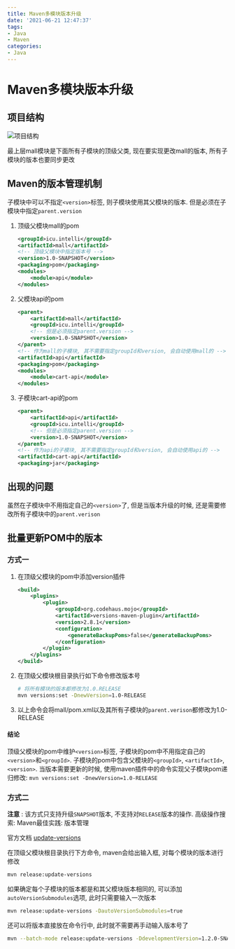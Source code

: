 ```yaml
---
title: Maven多模块版本升级
date: '2021-06-21 12:47:37'
tags:
- Java
- Maven
categories:
- Java
---
```


# Maven多模块版本升级

## 项目结构

![项目结构](https://gitee.com/swang-harbin/pic-bed/raw/master/images/2021/20210621095001.png)

最上层mall模块是下面所有子模块的顶级父类, 现在要实现更改mall的版本, 所有子模块的版本也要同步更改

## Maven的版本管理机制

子模块中可以不指定`<version>`标签, 则子模块使用其父模块的版本. 但是必须在子模块中指定`parent.version`

1. 顶级父模块mall的pom

   ```xml
   <groupId>icu.intelli</groupId>
   <artifactId>mall</artifactId>
   <!-- 顶级父模块中指定版本号 -->
   <version>1.0-SNAPSHOT</version>
   <packaging>pom</packaging>
   <modules>
       <module>api</module>
   </modules>
   ```

2. 父模块api的pom

   ```xml
   <parent>
       <artifactId>mall</artifactId>
       <groupId>icu.intelli</groupId>
       <!-- 但是必须指定parent.version -->
       <version>1.0-SNAPSHOT</version>
   </parent>
   <!-- 作为mall的子模块, 其不需要指定groupId和version, 会自动使用mall的 -->
   <artifactId>api</artifactId>
   <packaging>pom</packaging>
   <modules>
       <module>cart-api</module>
   </modules>
   ```

3. 子模块cart-api的pom

   ```xml
   <parent>
       <artifactId>api</artifactId>
       <groupId>icu.intelli</groupId>
       <!-- 但是必须指定parent.version -->
       <version>1.0-SNAPSHOT</version>
   </parent>
   <!-- 作为api的子模块, 其不需要指定groupId和version, 会自动使用api的 -->
   <artifactId>cart-api</artifactId>
   <packaging>jar</packaging>
   ```

## 出现的问题

虽然在子模块中不用指定自己的`<version>`了, 但是当版本升级的时候, 还是需要修改所有子模块中的`parent.verison`

## 批量更新POM中的版本

### 方式一

1. 在顶级父模块的pom中添加version插件

   ```xml
   <build>
       <plugins>
           <plugin>
               <groupId>org.codehaus.mojo</groupId>
               <artifactId>versions-maven-plugin</artifactId>
               <version>2.8.1</version>
               <configuration>
                   <generateBackupPoms>false</generateBackupPoms>
               </configuration>
           </plugin>
       </plugins>
   </build>
   ```

2. 在顶级父模块根目录执行如下命令修改版本号

   ```bash
   # 将所有模块的版本都修改为1.0.RELEASE
   mvn versions:set -DnewVersion=1.0-RELEASE
   ```

3. 以上命令会将mall/pom.xml以及其所有子模块的`parent.verison`都修改为1.0-RELEASE

#### 结论

顶级父模块的pom中维护`<version>`标签, 子模块的pom中不用指定自己的`<version>`和`<groupId>`. 子模块的pom中包含父模块的`<groupId>`, `<artifactId>`, `<version>`. 当版本需要更新的时候, 使用maven插件中的命令实现父子模块pom递归修改: `mvn versions:set -DnewVersion=1.0-RELEASE`

### 方式二

**注意** : 该方式只支持升级`SNAPSHOT`版本, 不支持对`RELEASE`版本的操作. 高级操作搜索: Maven最佳实践: 版本管理

官方文档 [update-versions](https://maven.apache.org/maven-release/maven-release-plugin/examples/update-versions.html)

在顶级父模块根目录执行下方命令, maven会给出输入框, 对每个模块的版本进行修改

```bash
mvn release:update-versions
```

如果确定每个子模块的版本都是和其父模块版本相同的, 可以添加`autoVersionSubmodules`选项, 此时只需要输入一次版本

```bash
mvn release:update-versions -DautoVersionSubmodules=true
```

还可以将版本直接放在命令行中, 此时就不需要再手动输入版本号了

```bash
mvn --batch-mode release:update-versions -DdevelopmentVersion=1.2.0-SNAPSHOT
```

